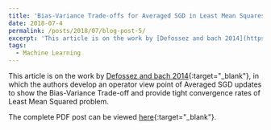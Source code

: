 ```yaml
---
title: 'Bias-Variance Trade-offs for Averaged SGD in Least Mean Squares'
date: 2018-07-4
permalink: /posts/2018/07/blog-post-5/
excerpt: 'This article is on the work by [Defossez and bach 2014](https://arxiv.org/pdf/1412.0156.pdf){:target="_blank"}, in which the authors develop an operator view point of Averaged SGD updates to show the Bias-Variance Trade-off and provide tight convergence rates of Least Mean Squared problem.'
tags:
  - Machine Learning
---
```


This article is on the work by [Defossez and bach 2014](https://arxiv.org/pdf/1412.0156.pdf){:target="_blank"}, in which the authors develop an operator view point of Averaged SGD updates to show the Bias-Variance Trade-off and provide tight convergence rates of Least Mean Squared problem.

The complete PDF post can be viewed [here](\files\BiasVarience.pdf){:target="_blank"}.
